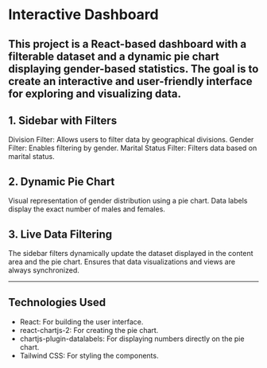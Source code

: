 # Interactive Dashboard

## This project is a React-based dashboard with a filterable dataset and a dynamic pie chart displaying gender-based statistics. The goal is to create an interactive and user-friendly interface for exploring and visualizing data.

## 1. Sidebar with Filters

Division Filter: Allows users to filter data by geographical divisions.
Gender Filter: Enables filtering by gender.
Marital Status Filter: Filters data based on marital status.

## 2. Dynamic Pie Chart

Visual representation of gender distribution using a pie chart.
Data labels display the exact number of males and females.

## 3. Live Data Filtering

The sidebar filters dynamically update the dataset displayed in the content area and the pie chart.
Ensures that data visualizations and views are always synchronized.

---

## Technologies Used

- React: For building the user interface.
- react-chartjs-2: For creating the pie chart.
- chartjs-plugin-datalabels: For displaying numbers directly on the pie chart.
- Tailwind CSS: For styling the components.
